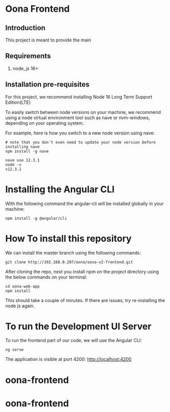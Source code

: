 # Oona Frontend

## Introduction
This project is meant to provide the main

## Requirements
1. node_js 16+

## Installation pre-requisites
For this project, we recommend installing Node 16 Long Term Support Edition(LTE)

To easily switch between node versions on your machine, we recommend using a node virtual environment tool such as nave or nvm-windows, depending on your operating system.

For example, here is how you switch to a new node version using nave:

    # note that you don't even need to update your node version before installing nave
    npm install -g nave
    
    nave use 12.3.1
    node -v
    v12.3.1

# Installing the Angular CLI

With the following command the angular-cli will be installed globally in your machine:

    npm install -g @angular/cli 

# How To install this repository

We can install the master branch using the following commands:

    git clone http://192.168.0.207/oona/oona-v2-frontend.git

After cloning the repo, next you install npm on the project directory using the below commands on your terminal:

    cd oona-web-app
    npm install 

This should take a couple of minutes. If there are issues, try re-installing the node js again.

# To run the Development UI Server

To run the frontend part of our code, we will use the Angular CLI:

    ng serve

The application is visible at port 4200: [http://localhost:4200](http://localhost:4200)

# oona-frontend
# oona-frontend
